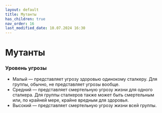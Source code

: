 ```yaml
---
layout: default
title: Мутанты
has_children: true
nav_order: 16
last_modified_date: 10.07.2024 16:30
---
```


# Мутанты
### Уровень угрозы
- Малый — представляет угрозу здоровью одинокому сталкеру. Для группы, обычно, не представляет угрозы вообще.
- Средний — представляет смертельную угрозу жизни для одного сталкера. Для группы сталкеров также может быть смертельным или, по крайней мере, крайне вредным для здоровья.
- Высокий — представляет смертельную угрозу жизни всей группы.
